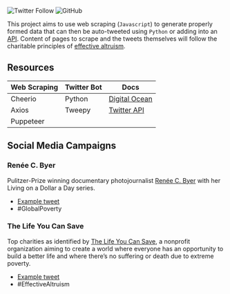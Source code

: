 ![Twitter Follow](https://img.shields.io/twitter/follow/ffugue)
![GitHub](https://img.shields.io/github/license/fuguefoundation/webscrape-twitterbot)

This project aims to use web scraping (`Javascript`) to generate properly formed data that can then be auto-tweeted using `Python` or adding into an [API](https://github.com/fuguefoundation/ff-api). Content of pages to scrape and the tweets themselves will follow the charitable principles of [effective altruism](https://www.effectivealtruism.org/).

## Resources

| Web Scraping   |  Twitter Bot   |  Docs |
|----------------|----------------|-------|
| Cheerio |  Python | [Digital Ocean](https://www.digitalocean.com/community/tutorials/how-to-create-a-twitterbot-with-python-3-and-the-tweepy-library) |
| Axios |    Tweepy   |   [Twitter API](https://developer.twitter.com/en) |
| Puppeteer |  |    |

## Social Media Campaigns

### Renée C. Byer

Pulitzer-Prize winning documentary photojournalist [Renée C. Byer](https://www.reneecbyer.com/galleries) with her Living on a Dollar a Day series.

* [Example tweet](https://twitter.com/FFugue/status/1279035277973925889)
* #GlobalPoverty

### The Life You Can Save

Top charities as identified by [The Life You Can Save](https://www.thelifeyoucansave.org/best-charities/), a nonprofit organization aiming to create a world where everyone has an opportunity to build a better life and where there’s no suffering or death due to extreme poverty.

* [Example tweet](https://twitter.com/FFugue/status/1284104167015854086)
* #EffectiveAltruism

